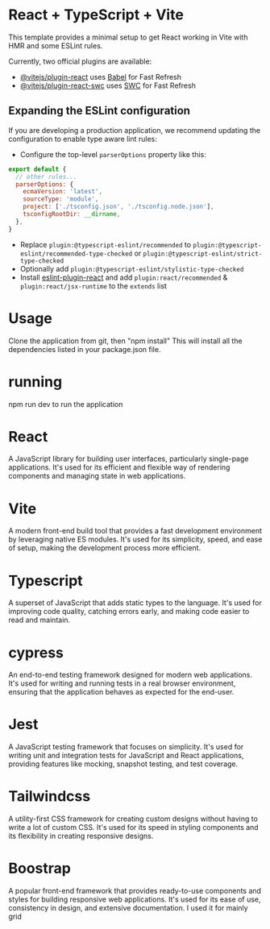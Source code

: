 # React + TypeScript + Vite

This template provides a minimal setup to get React working in Vite with HMR and some ESLint rules.

Currently, two official plugins are available:

- [@vitejs/plugin-react](https://github.com/vitejs/vite-plugin-react/blob/main/packages/plugin-react/README.md) uses [Babel](https://babeljs.io/) for Fast Refresh
- [@vitejs/plugin-react-swc](https://github.com/vitejs/vite-plugin-react-swc) uses [SWC](https://swc.rs/) for Fast Refresh

## Expanding the ESLint configuration

If you are developing a production application, we recommend updating the configuration to enable type aware lint rules:

- Configure the top-level `parserOptions` property like this:

```js
export default {
  // other rules...
  parserOptions: {
    ecmaVersion: 'latest',
    sourceType: 'module',
    project: ['./tsconfig.json', './tsconfig.node.json'],
    tsconfigRootDir: __dirname,
  },
}
```

- Replace `plugin:@typescript-eslint/recommended` to `plugin:@typescript-eslint/recommended-type-checked` or `plugin:@typescript-eslint/strict-type-checked`
- Optionally add `plugin:@typescript-eslint/stylistic-type-checked`
- Install [eslint-plugin-react](https://github.com/jsx-eslint/eslint-plugin-react) and add `plugin:react/recommended` & `plugin:react/jsx-runtime` to the `extends` list

# Usage
Clone the application from git, then "npm install" This will install all the dependencies listed in your package.json file.

# running
npm run dev to run the application

# React
A JavaScript library for building user interfaces, particularly single-page applications. It's used for its efficient and flexible way of rendering components and managing state in web applications.

# Vite
A modern front-end build tool that provides a fast development environment by leveraging native ES modules. It's used for its simplicity, speed, and ease of setup, making the development process more efficient.

# Typescript
A superset of JavaScript that adds static types to the language. It's used for improving code quality, catching errors early, and making code easier to read and maintain.

# cypress
An end-to-end testing framework designed for modern web applications. It's used for writing and running tests in a real browser environment, ensuring that the application behaves as expected for the end-user.

# Jest
A JavaScript testing framework that focuses on simplicity. It's used for writing unit and integration tests for JavaScript and React applications, providing features like mocking, snapshot testing, and test coverage.

# Tailwindcss
A utility-first CSS framework for creating custom designs without having to write a lot of custom CSS. It's used for its speed in styling components and its flexibility in creating responsive designs.

# Boostrap
A popular front-end framework that provides ready-to-use components and styles for building responsive web applications. It's used for its ease of use, consistency in design, and extensive documentation. I used it for mainly grid